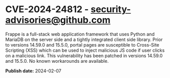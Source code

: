 # CVE-2024-24812 - security-advisories@github.com

Frappe is a full-stack web application framework that uses Python and MariaDB on the server side and a tightly integrated client side library. Prior to versions 14.59.0 and 15.5.0, portal pages are susceptible to Cross-Site Scripting (XSS) which can be used to inject malicious JS code if user clicks on a malicious link. This vulnerability has been patched in versions 14.59.0 and 15.5.0. No known workarounds are available.

**Publish date:** 2024-02-07
